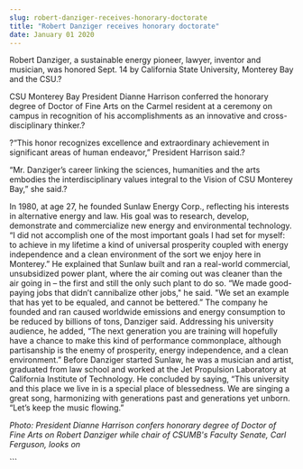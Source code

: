 ```yaml
---
slug: robert-danziger-receives-honorary-doctorate
title: "Robert Danziger receives honorary doctorate"
date: January 01 2020
---
```


 
<p>
  Robert Danziger, a sustainable energy pioneer, lawyer, inventor and musician,
  was honored Sept. 14 by California State University, Monterey Bay and the
  CSU.?
</p>
<p>
  CSU Monterey Bay President Dianne Harrison conferred the honorary degree of
  Doctor of Fine Arts on the Carmel resident at a ceremony on campus in
  recognition of his accomplishments as an innovative and cross-disciplinary
  thinker.?
</p>
<p>
  ?“This honor recognizes excellence and extraordinary achievement in
  significant areas of human endeavor,” President Harrison said.?
</p>
<p>
  “Mr. Danziger’s career linking the sciences, humanities and the arts embodies
  the interdisciplinary values integral to the Vision of CSU Monterey Bay,” she
  said.?
</p>
<p>
  In 1980, at age 27, he founded Sunlaw Energy Corp., reflecting his interests
  in alternative energy and law. His goal was to research, develop, demonstrate
  and commercialize new energy and environmental technology. “I did not
  accomplish one of the most important goals I had set for myself: to achieve in
  my lifetime a kind of universal prosperity coupled with energy independence
  and a clean environment of the sort we enjoy here in Monterey.” He explained
  that Sunlaw built and ran a real-world commercial, unsubsidized power plant,
  where the air coming out was cleaner than the air going in – the first and
  still the only such plant to do so. “We made good-paying jobs that didn’t
  cannibalize other jobs," he said. "We set an example that has yet to be
  equaled, and cannot be bettered.” The company he founded and ran caused
  worldwide emissions and energy consumption to be reduced by billions of tons,
  Danziger said. Addressing his university audience, he added, “The next
  generation you are training will hopefully have a chance to make this kind of
  performance commonplace, although partisanship is the enemy of prosperity,
  energy independence, and a clean environment.” Before Danziger started Sunlaw,
  he was a musician and artist, graduated from law school and worked at the Jet
  Propulsion Laboratory at California Institute of Technology. He concluded by
  saying, “This university and this place we live in is a special place of
  blessedness. We are singing a great song, harmonizing with generations past
  and generations yet unborn. “Let’s keep the music flowing.”
</p>
<p></p>
<p>
  <em
    >Photo: President Dianne Harrison confers honorary degree of Doctor of Fine
    Arts on Robert Danziger while chair of CSUMB's Faculty Senate, Carl
    Ferguson, looks on</em
  >
</p>
<p></p>
```
